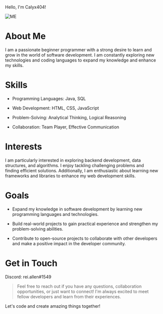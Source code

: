 Hello, I'm Calyx404!

![ME]()
# About Me

I am a passionate beginner programmer with a strong desire to learn and grow in the world of software development. I am constantly exploring new technologies and coding languages to expand my knowledge and enhance my skills.


# Skills

- Programming Languages: Java, SQL

- Web Development: HTML, CSS, JavaScript

- Problem-Solving: Analytical Thinking, Logical Reasoning

- Collaboration: Team Player, Effective Communication


# Interests

I am particularly interested in exploring backend development, data structures, and algorithms. I enjoy tackling challenging problems and finding efficient solutions. Additionally, I am enthusiastic about learning new frameworks and libraries to enhance my web development skills.


# Goals

- Expand my knowledge in software development by learning new programming languages and technologies.

- Build real-world projects to gain practical experience and strengthen my problem-solving abilities.

- Contribute to open-source projects to collaborate with other developers and make a positive impact in the developer community.


# Get in Touch

Discord: rei.allen#1549

> Feel free to reach out if you have any questions, collaboration opportunities, or just want to connect! I'm always excited to meet fellow developers and learn from their experiences.

Let's code and create amazing things together!
